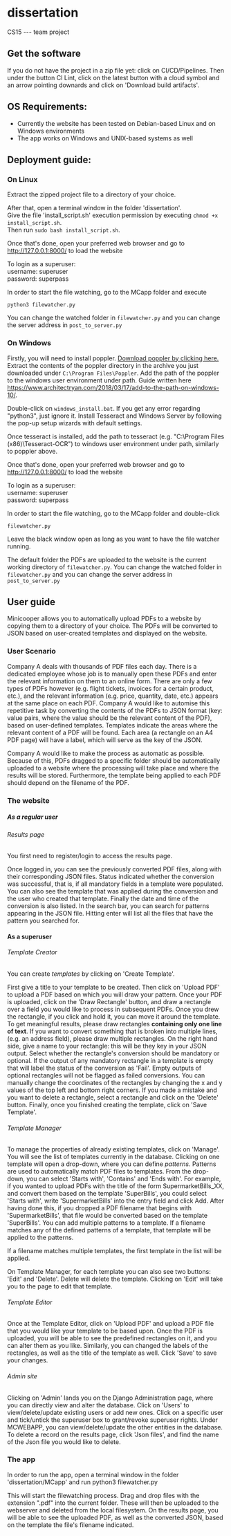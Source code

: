 # dissertation
CS15 --- team project

## Get the software

If you do not have the project in a zip file yet: click on CI/CD/Pipelines. Then under the button CI Lint, click on the latest button with a cloud symbol and an arrow pointing downards and click on 'Download build artifacts'.  

## OS Requirements:

- Currently the website has been tested on Debian-based Linux and on Windows environments
- The app works on Windows and UNIX-based systems as well

## Deployment guide: 

### On Linux

Extract the zipped project file to a directory of your choice.  

After that, open a terminal window in the folder 'dissertation'.  
Give the file 'install_script.sh' execution permission by executing `chmod +x install_script.sh`.  
Then run  `sudo bash install_script.sh`.  

Once that's done, open your preferred web browser and go to http://127.0.0.1:8000/  to load the website  

To login as a superuser:  
username: superuser  
password: superpass  


In order to start the file watching, go to the MCapp folder and execute

`python3 filewatcher.py`

You can change the watched folder in `filewatcher.py` and you can change the server address in `post_to_server.py`

### On Windows

Firstly, you will need to install poppler. [Download poppler by clicking here.](http://blog.alivate.com.au/wp-content/uploads/2018/10/poppler-0.68.0_x86.7z) 
Extract the contents of the poppler directory in the archive you just downloaded under `C:\Program Files\Poppler`. Add the path of the poppler
to the windows user environment under path. Guide written here https://www.architectryan.com/2018/03/17/add-to-the-path-on-windows-10/.

Double-click on `windows_install.bat`. If you get any error regarding "python3", just ignore it.
Install Tesseract and Windows Server by following the pop-up setup wizards with default settings.

Once tesseract is installed, add the path to tesseract (e.g. "C:\Program Files (x86)\Tesseract-OCR") to windows user environment under path, similarly to poppler
above.

Once that's done, open your preferred web browser and go to http://127.0.0.1:8000/  to load the website  

To login as a superuser:  
username: superuser  
password: superpass  

In order to start the file watching, go to the MCapp folder and double-click

`filewatcher.py`

Leave the black window open as long as you want to have the file watcher running.

The default folder the PDFs are uploaded to the website is the current working directory of `filewatcher.py`. You can change the watched folder in `filewatcher.py` and you can change the server address in `post_to_server.py`


## User guide

Minicooper allows you to automatically upload PDFs to a website by copying them to a directory of your choice. The PDFs will be converted to JSON based on user-created templates and displayed on the website.

### User Scenario

Company A deals with thousands of PDF files each day. There is a dedicated employee whose job is to manually open these PDFs and enter the relevant information on them to an online form.
There are only a few types of PDFs however (e.g. flight tickets, invoices for a certain product, etc.), and the relevant information (e.g. price, quantity, date, etc.) appears at the same place on each PDF.
Company A would like to automise this repetitive task by converting the contents of the PDFs to JSON format (key: value pairs, where the value should be the relevant content of the PDF), based on user-defined templates.
Templates indicate the areas where the relevant content of a PDF will be found. Each area (a rectangle on an A4 PDF page) will have a label, which will serve as the key of the JSON.

Company A would like to make the process as automatic as possible. Because of this, PDFs dragged to a specific folder should be automatically uploaded to a website where the processing will take place and where the results will be stored.
Furthermore, the template being applied to each PDF should depend on the filename of the PDF. 

### The website

##### As a regular user

###### Results page

You first need to register/login to access the results page.

Once logged in, you can see the previously converted PDF files, along with their corresponding JSON files. Status indicated whether the conversion was successful, that is, if all mandatory fields in a template were populated. You can also see the template that was applied during the conversion and the user who created that template. Finally the date and time of the conversion is also listed.
In the search bar, you can search for patterns appearing in the JSON file. Hitting enter will list all the files that have the pattern you searched for.

#### As a superuser

###### Template Creator

You can create *templates* by clicking on 'Create Template'.

First give a title to your template to be created.
Then click on 'Upload PDF' to upload a PDF based on which you will draw your pattern. Once your PDF is uploaded, click on the 'Draw Rectangle' button, and draw a rectangle over a field you would like to process in subsequent PDFs. Once you drew the rectangle, if you click and hold it, you can move it around the template. To get meaningful results, please draw rectangles **containing only one line of text**. If you want to convert something that is broken into multiple lines, (e.g. an address field), please draw multiple rectangles. 
On the right hand side, give a name to your rectangle: this will be they key in your JSON output. Select whether the rectangle's conversion should be mandatory or optional. If the output of any mandatory rectangle in a template is empty that will label the status of the conversion as 'Fail'. Empty outputs of optional rectangles will not be flagged as failed conversions. You can manually change the coordinates of the rectangles by changing the x and y values of the top left and bottom right corners.
If you made a mistake and you want to delete a rectangle, select a rectangle and click on the 'Delete' button.
Finally, once you finished creating the template, click on 'Save Template'.

###### Template Manager

To manage the properties of already existing templates, click on 'Manage'. You will see the list of templates currently in the database. Clicking on one template will open a drop-down, where you can define *patterns*.
Patterns are used to automatically match PDF files to templates. From the drop-down, you can select 'Starts with', 'Contains' and 'Ends with'.
For example, if you wanted to upload PDFs with the title of the form SupermarketBills_XX, and convert them based on the template 'SuperBills', you could select 'Starts with', write 'SupermarketBills' into the entry field and click Add.
After having done this, if you dropped a PDF filename that begins with 'SupermarketBills', that file would be converted based on the template 'SuperBills'.
You can add multiple patterns to a template. If a filename matches any of the defined patterns of a template, that template will be applied to the patterns.

If a filename matches multiple templates, the first template in the list will be applied.

On Template Manager, for each template you can also see two buttons: 'Edit' and 'Delete'. Delete will delete the template. Clicking on 'Edit' will take you to the page to edit that template.

###### Template Editor

Once at the Template Editor, click on 'Upload PDF' and upload a PDF file that you would like your template to be based upon. Once the PDF is uploaded, you will be able to see the predefined rectangles on it, and you can alter them as you like. Similarly, you can changed the labels of the rectangles, as well as the title of the template as well.
Click 'Save' to save your changes.

###### Admin site

Clicking on 'Admin' lands you on the Django Administration page, where you can directly view and alter the database. Click on 'Users' to view/delete/update existing users or add new ones. Click on a specific user and tick/untick the superuser box to grant/revoke superuser rights.
Under MCWEBAPP, you can view/delete/update the other entities in the database. To delete a record on the results page, click 'Json files', and find the name of the Json file you would like to delete.

### The app

In order to run the app, open a terminal window in the folder 'dissertation/MCapp' and run
python3 filewatcher.py

This will start the filewatching process. Drag and drop files with the extension ".pdf" into the current folder. These will then be uploaded to the webserver and deleted from the local filesystem.
On the results page, you will be able to see the uploaded PDF, as well as the converted JSON, based on the template the file's filename indicated.